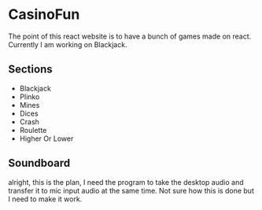 # CasinoFun

The point of this react website is to have a bunch of games made on react.
Currently I am working on Blackjack.

## Sections
- Blackjack
- Plinko
- Mines
- Dices
- Crash
- Roulette
- Higher Or Lower


##  Soundboard

alright, this is the plan, I need the program to take the desktop audio and transfer it to mic input audio at the same time. Not sure how this is done but I need to make it work.